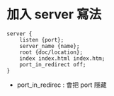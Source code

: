 加入 server 寫法
=========================


~~~
server {
    listen {port};
    server_name {name};
    root {doc/location};
    index index.html index.htm;
    port_in_redirect off; 
}
~~~

- port_in_redirec : 會把 port 隱藏